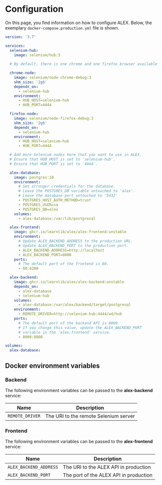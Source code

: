 # Configuration

On this page, you find information on how to configure ALEX.
Below, the exemplary `docker-compose.production.yml` file is shown.

```yaml
version: '3.7'

services:
  selenium-hub:
    image: selenium/hub:3
  
  # By default, there is one chrome and one firefox browser available

  chrome-node:
    image: selenium/node-chrome-debug:3
    shm_size: '2gb'
    depends_on:
      - selenium-hub
    environment:
      - HUB_HOST=selenium-hub
      - HUB_PORT=4444

  firefox-node:
    image: selenium/node-firefox-debug:3
    shm_size: '2gb'
    depends_on:
      - selenium-hub
    environment:
      - HUB_HOST=selenium-hub
      - HUB_PORT=4444

  # Add more Selenium nodes here that you want to use in ALEX.
  # Ensure that HUB_HOST is set to 'selenium-hub'.
  # Ensure that HUB_PORT is set to '4444'.

  alex-database:
    image: postgres:10
    environment:
      # Set stronger credentials for the database.
      # Leave the POSTGRES_DB variable untouched to 'alex'.
      # Leave the database port untouched to '5432'
      - POSTGRES_HOST_AUTH_METHOD=trust
      - POSTGRES_USER=sa
      - POSTGRES_DB=alex
    volumes:
      - alex-database:/var/lib/postgresql

  alex-frontend:
    image: ghcr.io/learnlib/alex/alex-frontend:unstable
    environment:
      # Update ALEX_BACKEND_ADDRESS to the production URL.
      # Update ALEX_BACKEND_PORT to the production port. 
      - ALEX_BACKEND_ADDRESS=http://localhost
      - ALEX_BACKEND_PORT=8000
    ports:
      # The default port of the frontend is 80.
      - 80:4200

  alex-backend:
    image: ghcr.io/learnlib/alex/alex-backend:unstable
    depends_on:
      - alex-database
      - selenium-hub
    volumes:
      - alex-database:/var/alex/backend/target/postgresql
    environment:
      - REMOTE_DRIVER=http://selenium-hub:4444/wd/hub
    ports:
      # The default port of the backend API is 8000.
      # If you change this value, update the ALEX_BACKEND_PORT 
      # variable in the 'alex-frontend' service.
      - 8000:8000

volumes:
  alex-database:
```

## Docker environment variables

### Backend

The following environment variables can be passed to the **alex-backend** service:

| Name            | Description                                      |
|-----------------|--------------------------------------------------|
| `REMOTE_DRIVER` | The URI to the remote Selenium server            |

### Frontend

The following environment variables can be passed to the **alex-frontend** service:


| Name                   | Description                                      |
|------------------------|--------------------------------------------------|
| `ALEX_BACKEND_ADDRESS` | The URI to the ALEX API in production            |
| `ALEX_BACKEND_PORT`    | The port of the ALEX API in production           |
